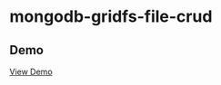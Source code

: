 # mongodb-gridfs-file-crud

## Demo
<a href="https://mongo-fileupload.herokuapp.com/">View Demo</a>
